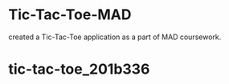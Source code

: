 # Tic-Tac-Toe-MAD
created a Tic-Tac-Toe application as a part of MAD coursework.
# tic-tac-toe_201b336

